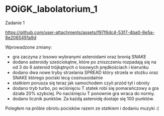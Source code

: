 # POiGK_labolatorium_1
Zadanie 1



https://github.com/user-attachments/assets/f97f6dc4-53f7-4ba0-8e5a-8e2065491a9d




Wprowadzone zmiany:
- gra zaczyna z losowo wybranymi asteroidami oraz bronią SNAKE
- dodano asteroidy sześciokątne, które po zniszczeniu rozpadają się na od 3 do 6 asteroid trójkątnych o losowych prędkościach i kierunku
- dodano dwa nowe tryby strzelania SPREAD który strzela w stożku oraz SNAKE którego pociski lecą cosinusoidalnie
- statkiem porusza się teraz jak samochodem czyli przód tył i obroty
- dodano tryb turbo, po wciśnięciu T statek robi się pomarańczowy a gra działa 20% szybciej. Po naciśnięciu T ponownie gra wraca do normy.
- dodano licznik punktów. Za każdą asteroidę dostaje się 100 punktów.


Poległem na próbie obrotu pocisków razem ze statkiem i dodaniu muzyki :(

